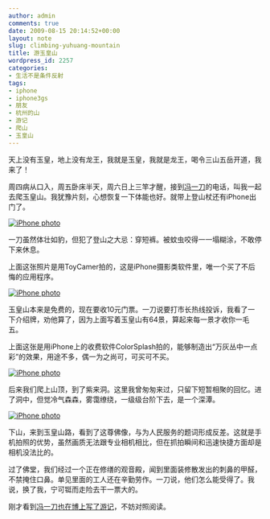 ```yaml
---
author: admin
comments: true
date: 2009-08-15 20:14:52+00:00
layout: note
slug: climbing-yuhuang-mountain
title: 游玉皇山
wordpress_id: 2257
categories:
- 生活不是条件反射
tags:
- iphone
- iphone3gs
- 朋友
- 杭州的山
- 游记
- 爬山
- 玉皇山
---
```


天上没有玉皇，地上没有龙王，我就是玉皇，我就是龙王，喝令三山五岳开道，我来了！

周四病从口入，周五卧床半天，周六日上三竿才醒，接到[冯一刀](http://www.nbmale.com/)的电话，叫我一起去爬玉皇山。我犹豫片刻，心想恢复一下体能也好。就带上登山杖还有iPhone出门了。

[![iPhone photo](http://farm3.static.flickr.com/2466/3822660595_18935ae22f.jpg)](http://www.flickr.com/photos/lookoo/3822660595/)

一刀虽然体壮如豹，但犯了登山之大忌：穿短裤。被蚊虫咬得一一塌糊涂，不敢停下来休息。

上面这张照片是用ToyCamer拍的，这是iPhone摄影类软件里，唯一个买了不后悔的应用程序。

[![iPhone photo](http://farm3.static.flickr.com/2664/3822661371_8ebba0429f.jpg)](http://www.flickr.com/photos/lookoo/3822661371/)

玉皇山本来是免费的，现在要收10元门票。一刀说要打市长热线投诉，我看了一下介绍牌，劝他算了，因为上面写着玉皇山有64景，算起来每一景才收你一毛五。

上面这张是用iPhone上的收费软件ColorSplash拍的，能够制造出“万灰丛中一点彩”的效果，用途不多，偶一为之尚可，可买可不买。

[![iPhone photo](http://farm3.static.flickr.com/2555/3822662179_b198625dcd.jpg)](http://www.flickr.com/photos/lookoo/3822662179/)

后来我们爬上山顶，到了紫来洞。这里我曾匆匆来过，只留下短暂相聚的回忆。进了洞中，但觉冷气森森，雾霭缭绕，一级级台阶下去，是一个深潭。

[![iPhone photo](http://farm4.static.flickr.com/3460/3822656913_3392d41231.jpg)](http://www.flickr.com/photos/lookoo/3822656913/)

下山，来到玉皇山路，看到了这尊佛像，与为人民服务的题词形成反差。这就是手机拍照的优势，虽然画质无法跟专业相机相比，但在抓拍瞬间和迅速快捷方面却是相机没法比的。

过了佛堂，我们经过一个正在修缮的观音殿，闻到里面装修散发出的刺鼻的甲醛，不禁掩住口鼻。单见里面的工人还在辛勤劳作。一刀说，他们怎么能受得了。我说，换了我，宁可铤而走险去干一票大的。

刚才看到[冯一刀也在博上写了游记](http://www.nbmale.com/article.asp?id=225)，不妨对照阅读。

